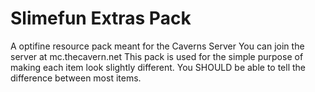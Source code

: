 # Slimefun Extras Pack
A optifine resource pack meant for the Caverns Server
You can join the server at mc.thecavern.net
This pack is used for the simple purpose of making each item look slightly different. You SHOULD be able to tell the difference between most items.
